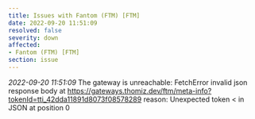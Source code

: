 ```yaml
---
title: Issues with Fantom (FTM) [FTM]
date: 2022-09-20 11:51:09
resolved: false
severity: down
affected:
- Fantom (FTM) [FTM]
section: issue
---
```


*2022-09-20 11:51:09* The gateway is unreachable: FetchError invalid json response body at https://gateways.thomiz.dev/ftm/meta-info?tokenId=tti_42dda11891d8073f08578289 reason: Unexpected token < in JSON at position 0